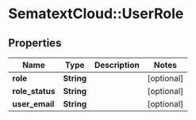 # SematextCloud::UserRole

## Properties

Name | Type | Description | Notes
------------ | ------------- | ------------- | -------------
**role** | **String** |  | [optional]
**role_status** | **String** |  | [optional]
**user_email** | **String** |  | [optional]
